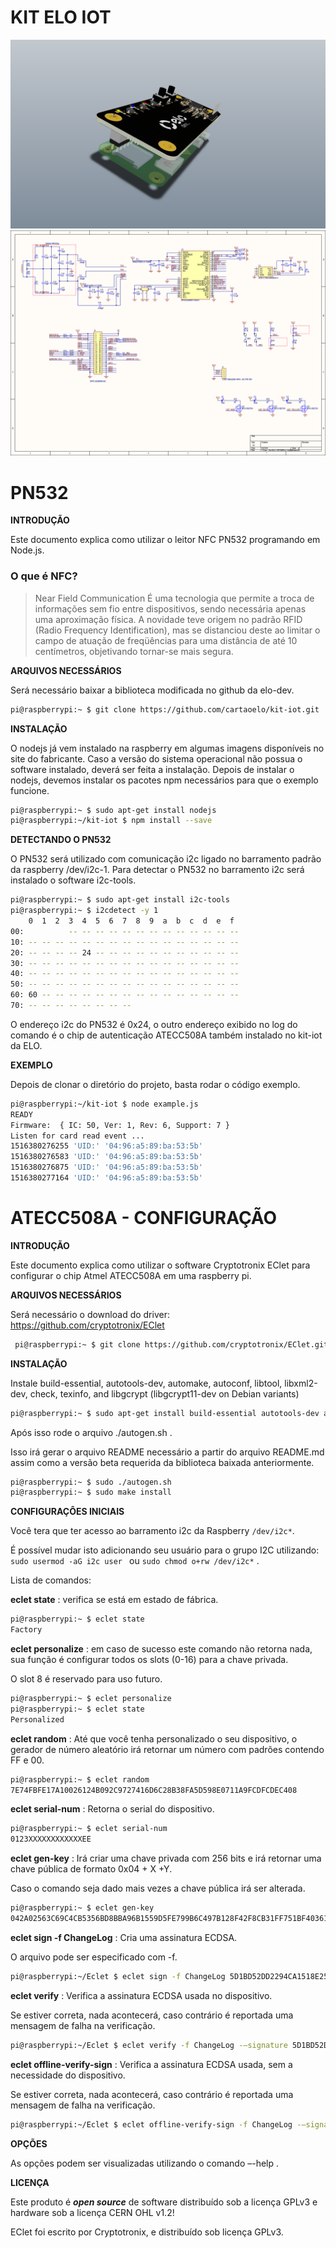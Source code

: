 # KIT ELO IOT

![ Placa ELO + Raspberry Zero W ](/images/kit_ELO1.PNG)
![ Placa ELO schematic ](/images/kit_ELO_SCH.png)

# PN532

**INTRODUÇÃO**

Este documento explica como utilizar o leitor NFC PN532 programando em Node.js.

### O que é NFC? 
>Near Field Communication
>É uma tecnologia que permite a troca de informações sem fio
>entre dispositivos, sendo necessária apenas uma aproximação
>física. A novidade teve origem no padrão RFID (Radio Frequency 
>Identification), mas se distanciou deste ao limitar o campo de 
>atuação de freqüências para uma distância de até 10 centímetros,
> objetivando tornar-se mais segura.

**ARQUIVOS NECESSÁRIOS**

Será necessário baixar a biblioteca modificada no github da elo-dev.

```sh
pi@raspberrypi:~ $ git clone https://github.com/cartaoelo/kit-iot.git
```

**INSTALAÇÃO**

O nodejs já vem instalado na raspberry em algumas imagens disponíveis no site do fabricante. Caso a versão do sistema operacional não possua o software instalado, deverá ser feita a instalação. Depois de instalar o nodejs, devemos instalar os pacotes npm necessários para que o exemplo funcione.
```sh
pi@raspberrypi:~ $ sudo apt-get install nodejs
pi@raspberrypi:~/kit-iot $ npm install --save
```

**DETECTANDO O PN532**

O PN532 será utilizado com comunicação i2c ligado no barramento padrão da raspberry  /dev/i2c-1. Para detectar o PN532 no barramento i2c será instalado o software i2c-tools. 

```sh
pi@raspberrypi:~ $ sudo apt-get install i2c-tools 
pi@raspberrypi:~ $ i2cdetect -y 1
    0  1  2  3  4  5  6  7  8  9  a  b  c  d  e  f
00:          -- -- -- -- -- -- -- -- -- -- -- -- --
10: -- -- -- -- -- -- -- -- -- -- -- -- -- -- -- --
20: -- -- -- -- 24 -- -- -- -- -- -- -- -- -- -- --
30: -- -- -- -- -- -- -- -- -- -- -- -- -- -- -- --
40: -- -- -- -- -- -- -- -- -- -- -- -- -- -- -- --
50: -- -- -- -- -- -- -- -- -- -- -- -- -- -- -- --
60: 60 -- -- -- -- -- -- -- -- -- -- -- -- -- -- --
70: -- -- -- -- -- -- -- -- 
```

O endereço i2c do PN532 é 0x24, o outro endereço exibido no log do comando é o chip de autenticação ATECC508A também instalado no kit-iot da ELO.

**EXEMPLO**

Depois de clonar o diretório do projeto, basta rodar o código exemplo.
```sh
pi@raspberrypi:~/kit-iot $ node example.js
READY
Firmware:  { IC: 50, Ver: 1, Rev: 6, Support: 7 }
Listen for card read event ...
1516380276255 'UID:' '04:96:a5:89:ba:53:5b'
1516380276583 'UID:' '04:96:a5:89:ba:53:5b'
1516380276875 'UID:' '04:96:a5:89:ba:53:5b'
1516380277164 'UID:' '04:96:a5:89:ba:53:5b' 
```


# ATECC508A - CONFIGURAÇÃO

**INTRODUÇÃO**

Este documento explica como utilizar o software Cryptotronix EClet para configurar o chip Atmel ATECC508A em uma raspberry pi.

**ARQUIVOS NECESSÁRIOS**

Será necessário o download do driver:
https://github.com/cryptotronix/EClet

```sh
 pi@raspberrypi:~ $ git clone https://github.com/cryptotronix/EClet.git
```

**INSTALAÇÃO**

Instale build-essential, autotools-dev, automake, autoconf, libtool, libxml2-dev, check, texinfo, and libgcrypt (libgcrypt11-dev on Debian variants)

```sh
pi@raspberrypi:~ $ sudo apt-get install build-essential autotools-dev automake autoconf libtool libxml2-dev check texinfo libgcrypt11-dev
```

Após isso rode o arquivo ./autogen.sh . 

Isso irá gerar o arquivo README necessário a partir do arquivo README.md assim como a versão beta requerida da biblioteca baixada anteriormente.

```sh
pi@raspberrypi:~ $ sudo ./autogen.sh
pi@raspberrypi:~ $ sudo make install
```

**CONFIGURAÇÔES INICIAIS**

Você tera que ter acesso ao barramento i2c da Raspberry ` /dev/i2c* `. 

É possível mudar isto adicionando seu usuário para o grupo I2C utilizando: `sudo usermod -aG i2c user ` ou ` sudo chmod o+rw /dev/i2c* ` .

Lista de comandos:

**eclet state** : verifica se está em estado de fábrica.

```sh
pi@raspberrypi:~ $ eclet state
Factory 
```

**eclet  personalize** : em caso de sucesso este comando não retorna nada, sua função é configurar todos os slots (0-16) para a chave privada. 

O slot 8 é reservado para uso futuro. 

```sh
pi@raspberrypi:~ $ eclet personalize 
pi@raspberrypi:~ $ eclet state 
Personalized
```

**eclet  random** : Até que você tenha personalizado o seu dispositivo, o gerador de número aleatório irá retornar um número com padrões contendo FF e 00. 

```sh
pi@raspberrypi:~ $ eclet random
7E74FBFE17A10026124B092C9727416D6C28B38FA5D598E0711A9FCDFCDEC408 
```

**eclet  serial-num** : Retorna o serial do dispositivo.

```sh
pi@raspberrypi:~ $ eclet serial-num
0123XXXXXXXXXXXXEE
```

**eclet  gen-key** : Irá criar uma chave privada com 256 bits e irá retornar uma chave pública de formato 0x04 + X +Y. 

Caso o comando seja dado mais vezes a chave pública irá ser alterada.

```sh
pi@raspberrypi:~ $ eclet gen-key
042A02563C69C4CB5356BD8BBA96B1559D5FE799B6C497B128F42F8CB31FF751BF40361F0970DF48979B3E18A1039047299A1C3D7B809EAA2F844F0D75C479BDB9
```

**eclet  sign -f ChangeLog** : Cria uma assinatura ECDSA. 

O arquivo pode ser especificado com -f.

```sh
pi@raspberrypi:~/Eclet $ eclet sign -f ChangeLog 5D1BD52DD2294CA1518E2520CFBF518AD6DD48AA57978BCAF91919E51E5FE3CA2B1EFC8427AC7EC499DF340B197319545FCB``2A7F87D981F6712365CF3E6872B3
```

**eclet  verify** : Verifica a assinatura ECDSA usada no dispositivo. 

Se estiver correta, nada acontecerá, caso contrário é reportada uma mensagem de falha na verificação.

```sh
pi@raspberrypi:~/Eclet $ eclet verify -f ChangeLog -–signature 5D1BD52DD2294CA1518E2520CFBF518AD6DD48AA57978BCAF91919E51E5FE3CA2B1EFC8427AC7EC499DF340B197319545FCB2A7F87D981F6712365CF3E6872B3 -–public-key 04DD24F3770BD11A6A465F37D1D6CEEA58F8B8E1B85A5D3D665A0382BCBCDDC81321458F8A4FE5777BA0D508780A2476A23434B89BE2BBD5B8CF574348A15F1982
```

**eclet  offline-verify-sign** : Verifica a assinatura ECDSA usada, sem a necessidade do dispositivo. 

Se estiver correta, nada acontecerá, caso contrário é reportada uma mensagem de falha na verificação.

```sh
pi@raspberrypi:~/Eclet $ eclet offline-verify-sign -f ChangeLog -–signature 5D1BD52DD2294CA1518E2520CFBF518AD6DD48AA57978BCAF91919E51E5FE3CA2B1EFC8427AC7EC499DF340B197319545FCB2A7F87D981F6712365CF3E6872B3 -–public-key 04DD24F3770BD11A6A465F37D1D6CEEA58F8B8E1B85A5D3D665A0382BCBCDDC81321458F8A4FE5777BA0D508780A2476A23434B89BE2BBD5B8CF574348A15F1982
```

**OPÇÕES**

As opções podem ser visualizadas utilizando o comando –-help .

**LICENÇA**

Este produto é _**open source**_ de software distribuído sob a licença GPLv3 e hardware sob a licença CERN OHL v1.2!

EClet foi escrito por Cryptotronix, e distribuído sob licença GPLv3.

